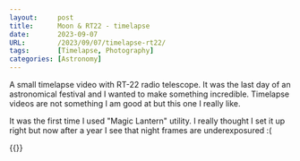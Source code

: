 ```yaml
---
layout:     post 
title:      Moon & RT22 - timelapse
date:       2023-09-07
URL:        /2023/09/07/timelapse-rt22/
tags:       [Timelapse, Photography]
categories: [Astronomy]
---
```


A small timelapse video with RT-22 radio telescope. It was the last day of an astronomical festival 
and I wanted to make something incredible. Timelapse videos are not something I am good at but this one 
I really like.

It was the first time I used "Magic Lantern" utility. I really thought I set it up right 
but now after a year I see that night frames are underexposured :(

{{<youtube rOpJgBOH9As >}}
